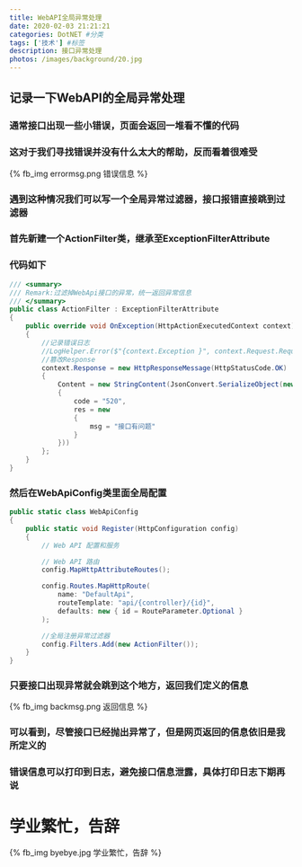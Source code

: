 ```yaml
---
title: WebAPI全局异常处理
date: 2020-02-03 21:21:21
categories: DotNET #分类
tags: ['技术'] #标签
description: 接口异常处理
photos: /images/background/20.jpg
---
```


## 记录一下WebAPI的全局异常处理

<!-- more -->

### 通常接口出现一些小错误，页面会返回一堆看不懂的代码

### 这对于我们寻找错误并没有什么太大的帮助，反而看着很难受

{% fb_img errormsg.png 错误信息 %}

### 遇到这种情况我们可以写一个全局异常过滤器，接口报错直接跳到过滤器

### 首先新建一个ActionFilter类，继承至ExceptionFilterAttribute

### 代码如下
````csharp
/// <summary>
/// Remark:过滤掉WebApi接口的异常，统一返回异常信息
/// </summary>
public class ActionFilter : ExceptionFilterAttribute
{
    public override void OnException(HttpActionExecutedContext context)
    {
        //记录错误日志
        //LogHelper.Error($"{context.Exception }", context.Request.RequestUri.AbsolutePath);
        //篡改Response  
        context.Response = new HttpResponseMessage(HttpStatusCode.OK)
        {
            Content = new StringContent(JsonConvert.SerializeObject(new
            {
                code = "520",
                res = new
                {
                    msg = "接口有问题"
                }
            }))
        };
    }
}
````

### 然后在WebApiConfig类里面全局配置
````csharp
public static class WebApiConfig
{
    public static void Register(HttpConfiguration config)
    {
        // Web API 配置和服务

        // Web API 路由
        config.MapHttpAttributeRoutes();

        config.Routes.MapHttpRoute(
            name: "DefaultApi",
            routeTemplate: "api/{controller}/{id}",
            defaults: new { id = RouteParameter.Optional }
        );

        //全局注册异常过滤器
        config.Filters.Add(new ActionFilter());
    }
}
````

### 只要接口出现异常就会跳到这个地方，返回我们定义的信息

{% fb_img backmsg.png 返回信息 %}

### 可以看到，尽管接口已经抛出异常了，但是网页返回的信息依旧是我所定义的

### 错误信息可以打印到日志，避免接口信息泄露，具体打印日志下期再说

# 学业繁忙，告辞
{% fb_img byebye.jpg 学业繁忙，告辞 %}